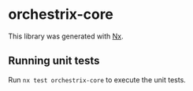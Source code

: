 # orchestrix-core

This library was generated with [Nx](https://nx.dev).

## Running unit tests

Run `nx test orchestrix-core` to execute the unit tests.
